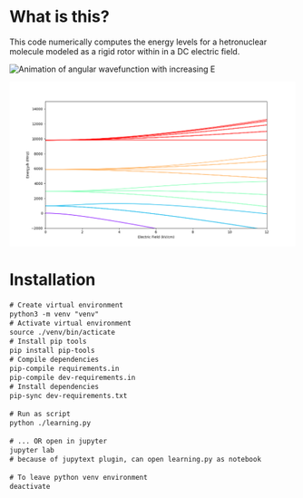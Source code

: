 # What is this?

This code numerically computes the energy levels for a hetronuclear molecule modeled as a rigid rotor within in a DC electric field.

![Animation of angular wavefunction with increasing E](/images/Animation.gif)

![energy level splitting diagram](/images/DCStarkRigidRotor.png)

# Installation

```shell
# Create virtual environment
python3 -m venv "venv"
# Activate virtual environment
source ./venv/bin/acticate
# Install pip tools
pip install pip-tools
# Compile dependencies
pip-compile requirements.in
pip-compile dev-requirements.in
# Install dependencies
pip-sync dev-requirements.txt

# Run as script
python ./learning.py

# ... OR open in jupyter
jupyter lab
# because of jupytext plugin, can open learning.py as notebook

# To leave python venv environment
deactivate
```